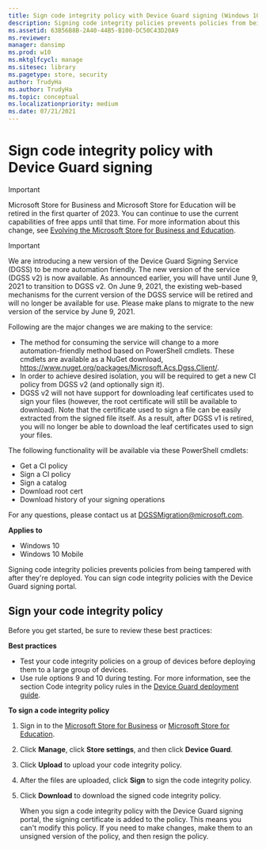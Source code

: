 ```yaml
---
title: Sign code integrity policy with Device Guard signing (Windows 10)
description: Signing code integrity policies prevents policies from being tampered with after they're deployed. You can sign code integrity policies with the Device Guard signing portal.
ms.assetid: 63B56B8B-2A40-44B5-B100-DC50C43D20A9
ms.reviewer: 
manager: dansimp
ms.prod: w10
ms.mktglfcycl: manage
ms.sitesec: library
ms.pagetype: store, security
author: TrudyHa
ms.author: TrudyHa
ms.topic: conceptual
ms.localizationpriority: medium
ms.date: 07/21/2021
---
```


# Sign code integrity policy with Device Guard signing

> [!IMPORTANT]
> Microsoft Store for Business and Microsoft Store for Education will be retired in the first quarter of 2023. You can continue to use the current capabilities of free apps until that time. For more information about this change, see [Evolving the Microsoft Store for Business and Education](https://aka.ms/windows/msfb_evolution).

> [!IMPORTANT]
> We are introducing a new version of the Device Guard Signing Service (DGSS) to be more automation friendly. The new version of the service (DGSS v2) is now available. As announced earlier, you will have until June 9, 2021 to transition to DGSS v2. On June 9, 2021, the existing web-based mechanisms for the current version of the DGSS service will be retired and will no longer be available for use. Please make plans to migrate to the new version of the service by June 9, 2021.
>
> Following are the major changes we are making to the service: 
> - The method for consuming the service will change to a more automation-friendly method based on PowerShell cmdlets. These cmdlets are available as a NuGet download, https://www.nuget.org/packages/Microsoft.Acs.Dgss.Client/.
> - In order to achieve desired isolation, you will be required to get a new CI policy from DGSS v2 (and optionally sign it). 
> -	DGSS v2 will not have support for downloading leaf certificates used to sign your files (however, the root certificate will still be available to download).  Note that the certificate used to sign a file can be easily extracted from the signed file itself.  As a result, after DGSS v1 is retired, you will no longer be able to download the leaf certificates used to sign your files.
>
> The following functionality will be available via these PowerShell cmdlets:
> - Get a CI policy
> - Sign a CI policy
> - Sign a catalog 
> - Download root cert
> - Download history of your signing operations 
>
> For any questions, please contact us at DGSSMigration@microsoft.com. 


**Applies to**

-   Windows 10
-   Windows 10 Mobile

Signing code integrity policies prevents policies from being tampered with after they're deployed. You can sign code integrity policies with the Device Guard signing portal.

## Sign your code integrity policy
Before you get started, be sure to review these best practices:

**Best practices**

- Test your code integrity policies on a group of devices before deploying them to a large group of devices.
- Use rule options 9 and 10 during testing. For more information, see the section Code integrity policy rules in the [Device Guard deployment guide](/windows/device-security/device-guard/device-guard-deployment-guide).

**To sign a code integrity policy**

1.  Sign in to the [Microsoft Store for Business](https://businessstore.microsoft.com) or [Microsoft Store for Education](https://educationstore.microsoft.com).
2.  Click **Manage**, click **Store settings**, and then click **Device Guard**.
3.  Click **Upload** to upload your code integrity policy.
4.  After the files are uploaded, click **Sign** to sign the code integrity policy.
5.  Click **Download** to download the signed code integrity policy.

    When you sign a code integrity policy with the Device Guard signing portal, the signing certificate is added to the policy. This means you can't modify this policy. If you need to make changes, make them to an unsigned version of the policy, and then resign the policy.

